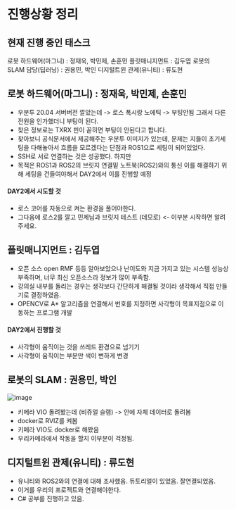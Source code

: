# 진행상황 정리
## 현재 진행 중인 태스크
로봇 하드웨어(마그니) :  정재욱, 박민제, 손훈민
플릿매니지먼트 :  김두엽
로봇의 SLAM 담당(딥러닝) :  권용민, 박인 
디지털트윈 관제(유니티) :  류도현

## 로봇 하드웨어(마그니) : 정재욱, 박민제, 손훈민

- 우분투 20.04 서버버전 깔았는데 -> 로스 폭시랑 노에틱 -> 부팅안됨 그래서 다른 전원을 인가했더니 부팅이 된다. 
- 찾은 정보로는 TXRX 핀이 꼳히면 부팅이 안된다고 합니다.
- 찾아보니 공식문서에서 제공해주는 우분투 이미지가 있는데, 문제는 지들이 초기세팅을 다해놓아서 흐름을 모르겠다는 단점과 ROS1으로 세팅이 되어있었다.
- SSH로 서로 연결하는 것은 성공했다. 하지만
- 목적은 ROS1과 ROS2의 브릿지 연결밑 노트북(ROS2)와의 통신 이를 해결하기 위해 세팅을 건들여야해서 DAY2에서 이를 진행할 예정

#### DAY2에서 시도할 것 
- 로스 코어를 자동으로 켜는 환경을 풀어야한다.
- 그다음에 로스2를 깔고 민제님과 브릿지 테스트 (데모로) <- 이부분 시작하면 알려주세요.

## 플릿매니지먼트 : 김두엽
- 오픈 소스 open RMF 등등 알아보았으나 난이도와 지금 가지고 있는 시스템 성능상 부족하며, 너무 최신 오픈소스라 정보가 많이 부족함.
- 강의실 내부를 돌리는 경우는 생각보다 간단하게 해결될 것이라 생각해서 직접 만들기로 결정하였음.
- OPENCV로 A* 알고리즘을 연결해서 번호를 지정하면 사각형이 목표지점으로 이동하는 프로그램 개발

#### DAY2에서 진행할 것
- 사각형이 움직이는 것을 쓰레드 환경으로 넘기기
- 사각형이 움직이는 부분만 색이 변하게 변경


## 로봇의 SLAM : 권용민, 박인
![image](https://user-images.githubusercontent.com/110883172/220499570-ee1a2c0e-9094-471e-8aad-6372ef5ea29f.png)
- 키메라 VIO 돌려봤는데 (비쥬얼 슬램) -> 안에 자체 데이터로 돌려봄
- docker로 RVIZ를 켜봄
- 키메라 VIO도 docker로 해봤음
- 우리카메라에서 작동을 할지 이부분이 걱정됨.

## 디지털트윈 관제(유니티) : 류도현
- 유니티와 ROS2와의 연결에 대해 조사했음. 듀토리얼이 있었음. 잘연결되었음. 
- 이거를 우리의 프로젝트와 연결해야한다.
- C# 공부를 진행하고 있음.
